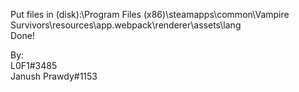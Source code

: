 Put files in (disk):\Program Files (x86)\steamapps\common\Vampire Survivors\resources\app\.webpack\renderer\assets\lang <br>
Done! <br>

By:<br>
L0F1#3485<br>
Janush Prawdy#1153
